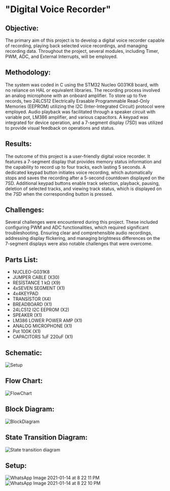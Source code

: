# "Digital Voice Recorder"

## Objective:
The primary aim of this project is to develop a digital voice recorder capable of recording, playing back selected voice recordings, and managing recording data. Throughout the project, several modules, including Timer, PWM, ADC, and External Interrupts, will be employed.

## Methodology:
The system was coded in C using the STM32 Nucleo G031K8 board, with no reliance on HAL or equivalent libraries. The recording process involved an analog microphone with an onboard amplifier. To store up to five records, two 24LC512 Electrically Erasable Programmable Read-Only Memories (EEPROM) utilizing the I2C (Inter-Integrated Circuit) protocol were employed. Audio playback was facilitated through a speaker circuit with variable pot, LM386 amplifier, and various capacitors. A keypad was integrated for device operation, and a 7-segment display (7SD) was utilized to provide visual feedback on operations and status.

## Results:
The outcome of this project is a user-friendly digital voice recorder. It features a 7-segment display that provides memory status information and the capability to record up to four tracks, each lasting 5 seconds. A dedicated keypad button initiates voice recording, which automatically stops and saves the recording after a 5-second countdown displayed on the 7SD. Additional keypad buttons enable track selection, playback, pausing, deletion of selected tracks, and viewing track status, which is displayed on the 7SD when the corresponding button is pressed.

## Challenges:
Several challenges were encountered during this project. These included configuring PWM and ADC functionalities, which required significant troubleshooting. Ensuring clear and comprehensible audio recordings, addressing display flickering, and managing brightness differences on the 7-segment displays were also notable challenges that were overcome.

## Parts List:
- NUCLEO-G031K8
- JUMPER CABLE (X30)
- RESİSTANCE 1 kΩ (X9)
- 4xSEVEN SEGMENT (X1)
- 4x4KEYPAD
- TRANSİSTOR (X4)
- BREADBOARD (X1)
- 24LC512 I2C EEPROM (X2)
- SPEAKER (X1)
- LM386 LOWER POWER AMP (X1)
- ANALOG MICROPHONE (X1)
- Pot 100K (X1)
- CAPACITORS 1uF 220uF (X1)

## Schematic:
![Setup](https://github.com/MoaRajj/Digital_Voice_Recorder/assets/93192572/8dada204-f120-417e-b8de-bd6992010031)

## Flow Chart:
![FlowChart](https://github.com/MoaRajj/Digital_Voice_Recorder/assets/93192572/2f35aa73-0262-4bef-ba1f-7f954c6fc445)

## Block Diagram:
![BlockDiagram](https://github.com/MoaRajj/Digital_Voice_Recorder/assets/93192572/ade3f807-0883-4b4b-8e7f-2faad14eba53)

## State Transition Diagram:
![State transition diagram](https://github.com/MoaRajj/Digital_Voice_Recorder/assets/93192572/6099e445-e19e-4d1e-bf65-c85175eb99f7)

## Setup:
![WhatsApp Image 2021-01-14 at 8 22 11 PM](https://github.com/MoaRajj/Digital_Voice_Recorder/assets/93192572/3cf51e59-75b7-4878-b4df-fbfc68fa9df8)
![WhatsApp Image 2021-01-14 at 8 22 10 PM](https://github.com/MoaRajj/Digital_Voice_Recorder/assets/93192572/4669c997-6665-452e-a036-c69a743b5f0c)

